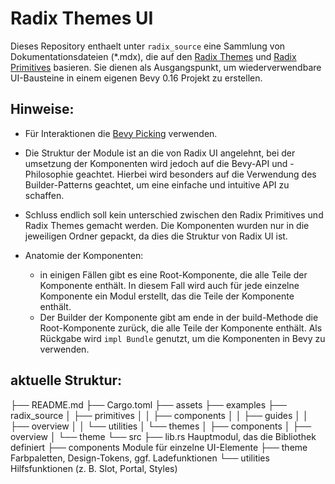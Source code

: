 # Radix Themes UI

Dieses Repository enthaelt unter `radix_source` eine Sammlung von Dokumentationsdateien (*.mdx), die auf den [Radix Themes](https://www.radix-ui.com/themes) und [Radix Primitives](https://www.radix-ui.com/primitives) basieren. Sie dienen als Ausgangspunkt, um wiederverwendbare UI-Bausteine in einem eigenen Bevy 0.16 Projekt zu erstellen.


## Hinweise:
- Für Interaktionen die [Bevy Picking](https://docs.rs/bevy_picking/latest/bevy_picking/) verwenden.
-  Die Struktur der Module ist an die von Radix UI angelehnt, bei der umsetzung der Komponenten wird jedoch auf die Bevy-API und -Philosophie geachtet. Hierbei wird besonders auf die Verwendung des Builder-Patterns geachtet, um eine einfache und intuitive API zu schaffen.
- Schluss endlich soll kein unterschied zwischen den Radix Primitives und Radix Themes gemacht werden. Die Komponenten wurden nur in die jeweiligen Ordner gepackt, da dies die Struktur von Radix UI ist. 

- Anatomie der Komponenten: 
  - in einigen Fällen gibt es eine Root-Komponente, die alle Teile der Komponente enthält. In diesem Fall wird auch für jede einzelne Komponente ein Modul erstellt, das die Teile der Komponente enthält.
  - Der Builder der Komponente gibt am ende in der build-Methode die Root-Komponente zurück, die alle Teile der Komponente enthält. Als Rückgabe wird `impl Bundle` genutzt, um die Komponenten in Bevy zu verwenden.

## aktuelle Struktur:
├── README.md
├── Cargo.toml
├── assets
├── examples
├── radix_source
│   ├── primitives
│   │   ├── components
│   │   ├── guides
│   │   ├── overview
│   │   └── utilities
│   └── themes
│       ├── components
│       ├── overview
│       └── theme
└── src
    ├── lib.rs           Hauptmodul, das die Bibliothek definiert
    ├── components       Module für einzelne UI-Elemente
    ├── theme            Farbpaletten, Design-Tokens, ggf. Ladefunktionen
    └── utilities        Hilfsfunktionen (z. B. Slot, Portal, Styles)
